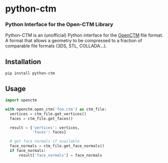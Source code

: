 # python-ctm
### Python Interface for the Open-CTM Library

Python-CTM is an (unofficial) Python interface for the [OpenCTM](https://github.com/Danny02/OpenCTM) file format. A format that allows a geometry to be compressed to a fraction of comparable file formats (3DS, STL, COLLADA...).

## Installation

```shell
pip install python-ctm
```

## Usage

```python
import openctm

with openctm.open_ctm('foo.ctm') as ctm_file:
  vertices = ctm_file.get_vertices()
  faces = ctm_file.get_faces()

  result = {'vertices': vertices,
            'faces': faces}

  # get face normals if available
  face_normals = ctm_file.get_face_normals()
  if face_normals:
      result['face_normals'] = face_normals
```
